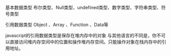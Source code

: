 基本数据类型
	布尔类型、Null类型、undefined类型、数字类型、字符串类型、符号类型

引用数据类型
	Object 、Array 、Function 、Data等

javascript的引用数据类型是保存在堆内存中的对象
与其他语言的不同是，你不可以直接访问堆内存空间中的位置和操作堆内存空间。只能操作对象在栈内存中的引用地址。